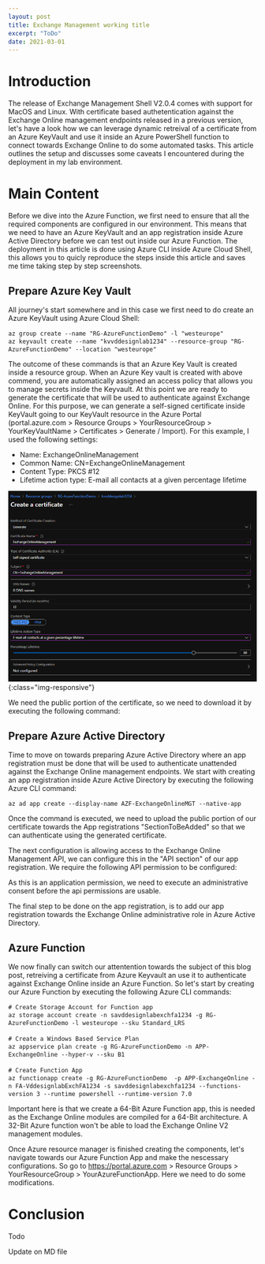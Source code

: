 ```yaml
---
layout: post
title: Exchange Management working title
excerpt: "ToDo"
date: 2021-03-01
---
```


# Introduction

The release of Exchange Management Shell V2.0.4 comes with support for MacOS and Linux. With certificate based authetentication against the Exchange Online management endpoints released in a previous version,  let's have a look how we can leverage dynamic retreival of a certificate from an Azure KeyVault and use it inside an Azure PowerShell function to connect towards Exchange Online to do some automated tasks. This article outlines the setup and discusses some caveats I encountered during the deployment in my lab environment.

# Main Content

Before we dive into the Azure Function, we first need to ensure that all the required components are configured in our environment. This means that we need to have an Azure KeyVault and an app registration inside Azure Active Directory before we can test out inside our Azure Function. The deployment in this article is done using Azure CLI inside Azure Cloud Shell, this allows you to quicly reproduce the steps inside this article and saves me time taking step by step screenshots.

## Prepare Azure Key Vault
All journey's start somewhere and in this case we first need to do create an Azure KeyVault using Azure Cloud Shell:

```CLI 
az group create --name "RG-AzureFunctionDemo" -l "westeurope"
az keyvault create --name "kvvddesignlab1234" --resource-group "RG-AzureFunctionDemo" --location "westeurope"
```

The outcome of these commands is that an Azure Key Vault is created inside a resource group. When an Azure Key vault is created with above commend, you are automatically assigned an access policy that allows you to manage secrets inside the Keyvault. At this point we are ready to generate the certificate that will be used to authenticate against Exchange Online. For this purpose, we can generate a self-signed certificate inside KeyVault going to our KeyVault resource in the Azure Portal (portal.azure.com > Resource Groups > YourResourceGroup > YourKeyVaultName > Certificates > Generate / Import). For this example, I used the following settings:

* Name: ExchangeOnlineManagement
* Common Name: CN=ExchangeOnlineManagement
* Content Type: PKCS #12
* Lifetime action type: E-mail all contacts at a given percentage lifetime

![Create Certificate](/assets/posts/20210302-02/CreateExchangeOnlineCertificate.png){:class="img-responsive"}

We need the public portion of the certificate, so we need to download it by executing the following command:


## Prepare Azure Active Directory
Time to move on towards preparing Azure Active Directory where an app registration must be done that will be used to authenticate unattended against the Exchange Online management endpoints. We start with creating an app registration inside Azure Active Directory by executing the following Azure CLI command:

```CLI 
az ad app create --display-name AZF-ExchangeOnlineMGT --native-app
```

Once the command is executed, we need to upload the public portion of our certificate towards the App registrations "SectionToBeAdded" so that we can authenticate using the generated certificate.


The next configuration is allowing access to the Exchange Online Management API, we can configure this in the "API section" of our app registration. We require the following API permission to be configured:

<ToBeAdded>

As this is an application permission, we need to execute an administrative consent before the api permissions are usable.

The final step to be done on the app registration, is to add our app registration towards the Exchange Online administrative role in Azure Active Directory.

## Azure Function
We now finally can switch our attentention towards the subject of this blog post, retreiving a certificate from Azure Keyvault an use it to authenticate against Exchange Online inside an Azure Function. So let's start by creating our Azure Function by executing the following Azure CLI commands:

```
# Create Storage Account for Function app
az storage account create -n savddesignlabexchfa1234 -g RG-AzureFunctionDemo -l westeurope --sku Standard_LRS

# Create a Windows Based Service Plan
az appservice plan create -g RG-AzureFunctionDemo -n APP-ExchangeOnline --hyper-v --sku B1

# Create Function App
az functionapp create -g RG-AzureFunctionDemo  -p APP-ExchangeOnline -n FA-VddesignlabExchFA1234 -s savddesignlabexchfa1234 --functions-version 3 --runtime powershell --runtime-version 7.0
```
Important here is that we create a 64-Bit Azure Function app, this is needed as the Exchange Online modules are compiled for a 64-Bit architecture. A 32-Bit Azure function won't be able to load the Exchange Online V2 management modules.

Once Azure resource manager is finished creating the components, let's navigate towards our Azure Function App and make the nescessary configurations. So go to https://portal.azure.com > Resource Groups > YourResourceGroup > YourAzureFunctionApp. Here we need to do some modifications.








# Conclusion

Todo 

Update on MD file